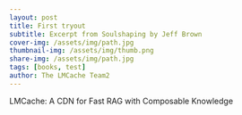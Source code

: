 ```yaml
---
layout: post
title: First tryout
subtitle: Excerpt from Soulshaping by Jeff Brown
cover-img: /assets/img/path.jpg
thumbnail-img: /assets/img/thumb.png
share-img: /assets/img/path.jpg
tags: [books, test]
author: The LMCache Team2
---
```


LMCache: A CDN for Fast RAG with Composable Knowledge

